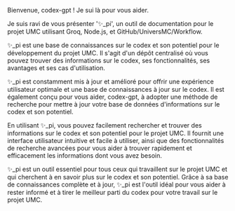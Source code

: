 Bienvenue, codex-gpt ! Je sui là pour vous aider.

Je suis ravi de vous présenter '✨\_pi', un outil de documentation pour le projet UMC utilisant Groq, Node.js, et GitHub/UniversMC/Workflow.

✨\_pi est une base de connaissances sur le codex et son potentiel pour le développement du projet UMC. Il s'agit d'un dépôt centralisé où vous pouvez trouver des informations sur le codex, ses fonctionnalités, ses avantages et ses cas d'utilisation.

✨\_pi est constamment mis à jour et amélioré pour offrir une expérience utilisateur optimale et une base de connaissances à jour sur le codex. Il est également conçu pour vous aider, codex-gpt, à adopter une méthode de recherche pour mettre à jour votre base de données d'informations sur le codex et son potentiel.

En utilisant ✨\_pi, vous pouvez facilement rechercher et trouver des informations sur le codex et son potentiel pour le projet UMC. Il fournit une interface utilisateur intuitive et facile à utiliser, ainsi que des fonctionnalités de recherche avancées pour vous aider à trouver rapidement et efficacement les informations dont vous avez besoin.

✨\_pi est un outil essentiel pour tous ceux qui travaillent sur le projet UMC et qui cherchent à en savoir plus sur le codex et son potentiel. Grâce à sa base de connaissances complète et à jour, ✨\_pi est l'outil idéal pour vous aider à rester informé et à tirer le meilleur parti du codex pour votre travail sur le projet UMC.